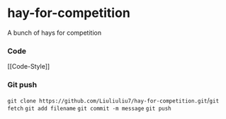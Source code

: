 # hay-for-competition

A bunch of hays for competition

### Code
[[Code-Style]]

### Git push
`git clone https://github.com/Liuliuliu7/hay-for-competition.git`/`git fetch`
`git add filename`
`git commit -m message`
`git push`
